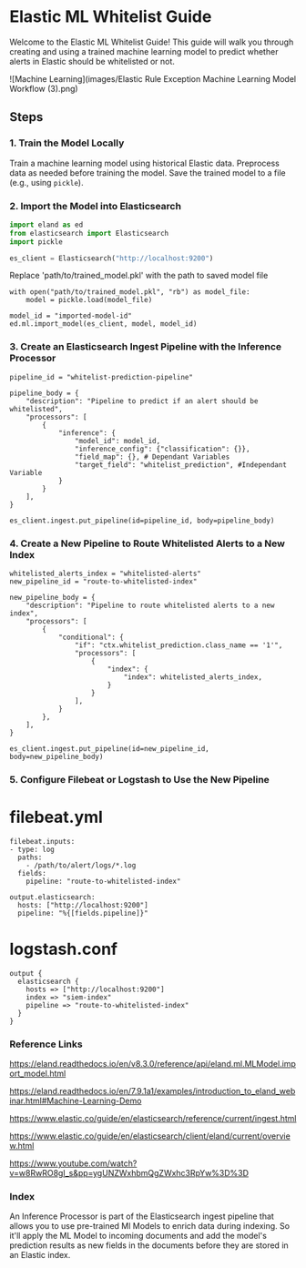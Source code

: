 # Elastic ML Whitelist Guide

Welcome to the Elastic ML Whitelist Guide! This guide will walk you through creating and using a trained machine learning model to predict whether alerts in Elastic should be whitelisted or not.

![Machine Learning](images/Elastic Rule Exception Machine Learning Model Workflow (3).png)

## Steps

### 1. Train the Model Locally

Train a machine learning model using historical Elastic data. Preprocess data as needed before training the model. Save the trained model to a file (e.g., using `pickle`).

### 2. Import the Model into Elasticsearch

```python
import eland as ed
from elasticsearch import Elasticsearch
import pickle

es_client = Elasticsearch("http://localhost:9200") 

```

Replace 'path/to/trained_model.pkl' with the path to saved model file

```
with open("path/to/trained_model.pkl", "rb") as model_file:
    model = pickle.load(model_file)

model_id = "imported-model-id"
ed.ml.import_model(es_client, model, model_id)

```

### 3. Create an Elasticsearch Ingest Pipeline with the Inference Processor

```
pipeline_id = "whitelist-prediction-pipeline"

pipeline_body = {
    "description": "Pipeline to predict if an alert should be whitelisted",
    "processors": [ 
        {
            "inference": {
                "model_id": model_id,
                "inference_config": {"classification": {}},
                "field_map": {}, # Dependant Variables
                "target_field": "whitelist_prediction", #Independant Variable
            }
        }
    ],
}

es_client.ingest.put_pipeline(id=pipeline_id, body=pipeline_body)

```

### 4. Create a New Pipeline to Route Whitelisted Alerts to a New Index
```
whitelisted_alerts_index = "whitelisted-alerts"
new_pipeline_id = "route-to-whitelisted-index"

new_pipeline_body = {
    "description": "Pipeline to route whitelisted alerts to a new index",
    "processors": [
        {
            "conditional": {
                "if": "ctx.whitelist_prediction.class_name == '1'",
                "processors": [
                    {
                        "index": {
                            "index": whitelisted_alerts_index,
                        }
                    }
                ],
            }
        },
    ],
}

es_client.ingest.put_pipeline(id=new_pipeline_id, body=new_pipeline_body)

```

### 5. Configure Filebeat or Logstash to Use the New Pipeline

# filebeat.yml
```
filebeat.inputs:
- type: log
  paths:
    - /path/to/alert/logs/*.log
  fields:
    pipeline: "route-to-whitelisted-index"

output.elasticsearch:
  hosts: ["http://localhost:9200"]
  pipeline: "%{[fields.pipeline]}"
```
# logstash.conf
```
output {
  elasticsearch {
    hosts => ["http://localhost:9200"]
    index => "siem-index"
    pipeline => "route-to-whitelisted-index"
  }
}
```

### Reference Links

https://eland.readthedocs.io/en/v8.3.0/reference/api/eland.ml.MLModel.import_model.html

https://eland.readthedocs.io/en/7.9.1a1/examples/introduction_to_eland_webinar.html#Machine-Learning-Demo

https://www.elastic.co/guide/en/elasticsearch/reference/current/ingest.html

https://www.elastic.co/guide/en/elasticsearch/client/eland/current/overview.html

https://www.youtube.com/watch?v=w8RwRO8gI_s&pp=ygUNZWxhbmQgZWxhc3RpYw%3D%3D

### Index

An Inference Processor is part of the Elasticsearch ingest pipeline that allows you to use pre-trained Ml Models to enrich data during indexing. So it'll apply the ML Model to incoming documents and add the model's prediction results as new fields in the documents before they are stored in an Elastic index.